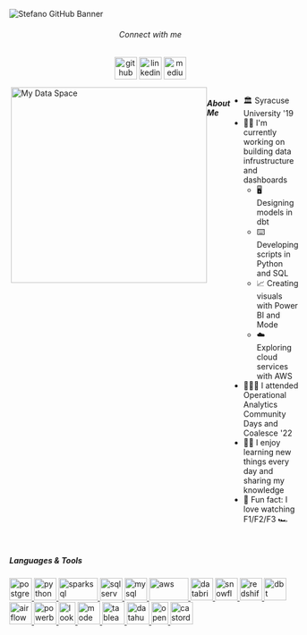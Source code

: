 <!-- Oh hello there, this is a hidden message - spookyyy! :ghost: 
     just joking nothing spooky about this README! 
     the iamstefc/iamstefc repo is dedicate solely for the purpose of a quick intro and what I've been working on lately - Enjoy! -->
     
![Stefano GitHub Banner](https://imgur.com/deYIzyW.png)
<h6 align="center">Connect with me</h6>
<p align="center">
<a href="https://github.com/iamstefc" target="blank"><img align="center" src="https://imgur.com/mT5BIuQ.png" alt="github" height="40" width="40" /></a>
<a href="https://www.linkedin.com/in/stefanochiarella/" target="blank"><img align="center" src="https://imgur.com/7VtE43y.png" alt="linkedin" height="40" width="40" /></a>
<a href="https://medium.com/@iamstefc" target="blank"><img align="center" src="https://imgur.com/x5KAgFv.png" alt="medium" height="40" width="40" /></a>
</p>
<div style="display:flex">
<img align="right" alt="My Data Space" width="350" src="https://imgur.com/Yzm0hLF.png" />
 <br>
<h5 align="left">About Me</h5>
     
- :classical_building: Syracuse University '19
- :man_technologist: I'm currently working on building data infrustructure and dashboards
     - :desktop_computer: Designing models in dbt
     - :keyboard: Developing scripts in Python and SQL
     - :chart_with_upwards_trend: Creating visuals with Power BI and Mode
     - :cloud: Exploring cloud services with AWS
- :people_holding_hands: I attended Operational Analytics Community Days and Coalesce '22
- :man_teacher: I enjoy learning new things every day and sharing my knowledge
- :star2: Fun fact: I love watching F1/F2/F3 :racing_car:
</div>
<br>
<h5 align="left">Languages & Tools</h5>
<p align="left"> 
     <!-- Programming languages used in a personal or professional capacity -->
     <a href="https://www.postgresql.org/" target="_blank" rel="noreferrer"> <img src="https://imgur.com/tykt4JU.png" alt="postgresql" width="40" height="40"/> </a> 
     <a href="https://www.python.org/" target="_blank" rel="noreferrer"> <img src="https://imgur.com/ghMZSWx.png" alt="python" width="40" height="40"/> </a> 
     <a href="https://spark.apache.org/sql/" target="_blank" rel="noreferrer"> <img src="https://imgur.com/xXPHkz0.png" alt="sparksql" width="70" height="40"/> </a> 
     <a href="https://www.microsoft.com/en-us/sql-server/sql-server-2022" target="_blank" rel="noreferrer"> <img src="https://imgur.com/qgcdK90.png" alt="sqlserver" width="40" height="40"/> </a> 
     <a href="https://www.mysql.com/" target="_blank" rel="noreferrer"> <img src="https://imgur.com/a3sFnth.png" alt="mysql" width="40" height="40"/> </a> 
      <!-- Cloud computing services used in a personal or professional capacity -->
     <a href="https://aws.amazon.com/" target="_blank" rel="noreferrer"> <img src="https://imgur.com/mWYgdOr.png" alt="aws" width="70" height="40"/> </a> 
     <!-- Data warehouses used in a personal or professional capacity -->
     <a href="https://www.databricks.com/" target="_blank" rel="noreferrer"> <img src="https://imgur.com/7HRBykW.png" alt="databricks" width="40" height="40"/> </a> 
     <a href="https://www.snowflake.com/en/" target="_blank" rel="noreferrer"> <img src="https://imgur.com/oEDffQb.png" alt="snowflake" width="40" height="40"/> </a> 
     <a href="https://aws.amazon.com/redshift/" target="_blank" rel="noreferrer"> <img src="https://imgur.com/yFpwiDF.png" alt="redshift" width="40" height="40"/> </a> 
     <!-- Data transformation tools used in a personal or professional capacity -->
     <a href="https://www.getdbt.com/" target="_blank" rel="noreferrer"> <img src="https://imgur.com/cze2nZL.png" alt="dbt" width="40" height="40"/> </a> 
     <a href="https://airflow.apache.org/" target="_blank" rel="noreferrer"> <img src="https://imgur.com/cyImGhX.png" alt="airflow" width="40" height="40"/> </a> 
     <!-- Visualization software used in a personal or professional capacity -->
     <a href="https://powerbi.microsoft.com/en-us/" target="_blank" rel="noreferrer"> <img src="https://imgur.com/zNpij8K.png" alt="powerbi" width="40" height="40"/> </a> 
     <a href="https://www.looker.com/" target="_blank" rel="noreferrer"> <img src="https://imgur.com/hav6gFn.png" alt="looker" width="30" height="40"/> </a> 
     <a href="https://mode.com/" target="_blank" rel="noreferrer"> <img src="https://imgur.com/DFtqbVl.png" alt="mode" width="40" height="40"/> </a> 
     <a href="https://www.tableau.com/" target="_blank" rel="noreferrer"> <img src="https://imgur.com/89KUlGr.png" alt="tableau" width="40" height="40"/> </a> 
     <!-- Data observability applications used in a personal (open source) or professional (third-party vendor) capacity -->
     <a href="https://datahubproject.io/" target="_blank" rel="noreferrer"> <img src="https://imgur.com/yMQYc3l.png" alt="datahub" width="40" height="40"/> </a> 
     <a href="https://open-metadata.org/" target="_blank" rel="noreferrer"> <img src="https://imgur.com/Jb9TKg1.png" alt="openmetadata" width="30" height="40"/> </a> 
     <a href="https://www.castordoc.com/" target="_blank" rel="noreferrer"> <img src="https://imgur.com/wrk5pP5.png" alt="castordoc" width="40" height="40"/> </a>


</p>


<!--- incoming default message: 
iamstefc/iamstefc is a ✨ special ✨ repository because its `README.md` (this file) appears on your GitHub profile.
--->
